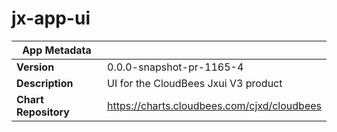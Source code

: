 # jx-app-ui

|App Metadata||
|---|---|
| **Version** | 0.0.0-snapshot-pr-1165-4 |
| **Description** | UI for the CloudBees Jxui V3 product |
| **Chart Repository** | https://charts.cloudbees.com/cjxd/cloudbees |
